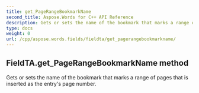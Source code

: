 ```yaml
---
title: get_PageRangeBookmarkName
second_title: Aspose.Words for C++ API Reference
description: Gets or sets the name of the bookmark that marks a range of pages that is inserted as the entry's page number. 
type: docs
weight: 0
url: /cpp/aspose.words.fields/fieldta/get_pagerangebookmarkname/
---
```

## FieldTA.get_PageRangeBookmarkName method


Gets or sets the name of the bookmark that marks a range of pages that is inserted as the entry's page number.

